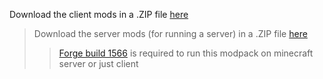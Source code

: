 Download the client mods in a .ZIP file [here](https://downgit.github.io/#/home?url=https://github.com/EthanHoward/WibePackV2/tree/main/Wibe%20Pack%20V2) 
>Download the server mods (for running a server) in a .ZIP file [here](https://downgit.github.io/#/home?url=https://github.com/EthanHoward/WibePackV2/tree/main/WibePack%20V2%20Server%20Mods)
>> [Forge build 1566](https://files.minecraftforge.net/maven/net/minecraftforge/forge/1.7.10-10.13.4.1566-1.7.10/forge-1.7.10-10.13.4.1566-1.7.10-installer.jar) is required to run this modpack on minecraft server or just client
